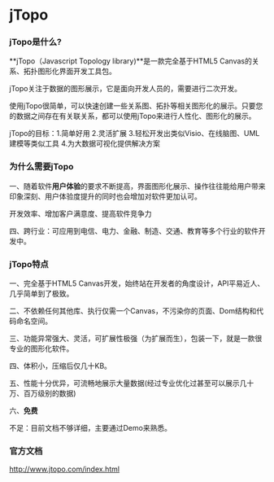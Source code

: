 # jTopo

### jTopo是什么?

**jTopo（Javascript Topology library)**是一款完全基于HTML5 Canvas的关系、拓扑图形化界面开发工具包。

jTopo关注于数据的图形展示，它是面向开发人员的，需要进行二次开发。

使用jTopo很简单，可以快速创建一些关系图、拓扑等相关图形化的展示。只要您的数据之间存在有关联关系，都可以使用jTopo来进行人性化、图形化的展示。

jTopo的目标：1.简单好用 2.灵活扩展 3.轻松开发出类似Visio、在线脑图、UML建模等类似工具 4.为大数据可视化提供解决方案

### 为什么需要jTopo

一、随着软件**用户体验**的要求不断提高，界面图形化展示、操作往往能给用户带来印象深刻、用户体验度提升的同时也会增加对软件更加认可。

开发效率、增加客户满意度、提高软件竞争力

四、跨行业：可应用到电信、电力、金融、制造、交通、教育等多个行业的软件开发中。

###  jTopo特点

一、完全基于HTML5 Canvas开发，始终站在开发者的角度设计，API平易近人、几乎简单到了极致。

二、不依赖任何其他库、执行仅需一个Canvas，不污染你的页面、Dom结构和代码命名空间。

三、功能异常强大、灵活，可扩展性极强（为扩展而生），包装一下，就是一款很专业的图形化软件。

四、体积小，压缩后仅几十KB。

五、性能十分优异，可流畅地展示大量数据(经过专业优化过甚至可以展示几十万、百万级别的数据)

六、**免费**

不足：目前文档不够详细，主要通过Demo来熟悉。

### 官方文档

<http://www.jtopo.com/index.html>